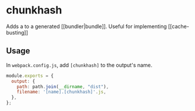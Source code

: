 # chunkhash
Adds a to a generated [[bundler|bundle]]. Useful for implementing [[cache-busting]]

## Usage
In `webpack.config.js`, add `[chunkhash]` to the output's name.

```js
module.exports = {
  output: {
    path: path.join(__dirname, "dist"),
    filename: '[name].[chunkhash]'.js,
  },
};
```
